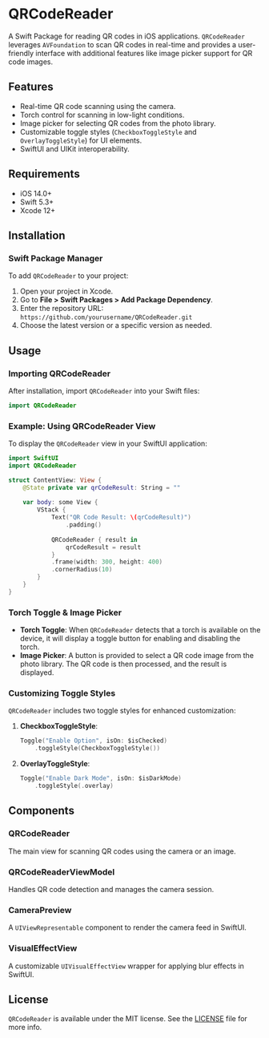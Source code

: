 # QRCodeReader

A Swift Package for reading QR codes in iOS applications. `QRCodeReader` leverages `AVFoundation` to scan QR codes in real-time and provides a user-friendly interface with additional features like image picker support for QR code images.

## Features

- Real-time QR code scanning using the camera.
- Torch control for scanning in low-light conditions.
- Image picker for selecting QR codes from the photo library.
- Customizable toggle styles (`CheckboxToggleStyle` and `OverlayToggleStyle`) for UI elements.
- SwiftUI and UIKit interoperability.

## Requirements

- iOS 14.0+
- Swift 5.3+
- Xcode 12+

## Installation

### Swift Package Manager

To add `QRCodeReader` to your project:

1. Open your project in Xcode.
2. Go to **File > Swift Packages > Add Package Dependency**.
3. Enter the repository URL: `https://github.com/yourusername/QRCodeReader.git`
4. Choose the latest version or a specific version as needed.

## Usage

### Importing QRCodeReader

After installation, import `QRCodeReader` into your Swift files:

```swift
import QRCodeReader
```

### Example: Using QRCodeReader View

To display the `QRCodeReader` view in your SwiftUI application:

```swift
import SwiftUI
import QRCodeReader

struct ContentView: View {
    @State private var qrCodeResult: String = ""
    
    var body: some View {
        VStack {
            Text("QR Code Result: \(qrCodeResult)")
                .padding()
            
            QRCodeReader { result in
                qrCodeResult = result
            }
            .frame(width: 300, height: 400)
            .cornerRadius(10)
        }
    }
}
```

### Torch Toggle & Image Picker

- **Torch Toggle**: When `QRCodeReader` detects that a torch is available on the device, it will display a toggle button for enabling and disabling the torch.
- **Image Picker**: A button is provided to select a QR code image from the photo library. The QR code is then processed, and the result is displayed.

### Customizing Toggle Styles

`QRCodeReader` includes two toggle styles for enhanced customization:

1. **CheckboxToggleStyle**:
   ```swift
   Toggle("Enable Option", isOn: $isChecked)
       .toggleStyle(CheckboxToggleStyle())
   ```

2. **OverlayToggleStyle**:
   ```swift
   Toggle("Enable Dark Mode", isOn: $isDarkMode)
       .toggleStyle(.overlay)
   ```

## Components

### QRCodeReader
The main view for scanning QR codes using the camera or an image.

### QRCodeReaderViewModel
Handles QR code detection and manages the camera session.

### CameraPreview
A `UIViewRepresentable` component to render the camera feed in SwiftUI.

### VisualEffectView
A customizable `UIVisualEffectView` wrapper for applying blur effects in SwiftUI.

## License

`QRCodeReader` is available under the MIT license. See the [LICENSE](https://raw.githubusercontent.com/AmirDaliri/QRCodeReader/refs/heads/main/LICENSE) file for more info.
